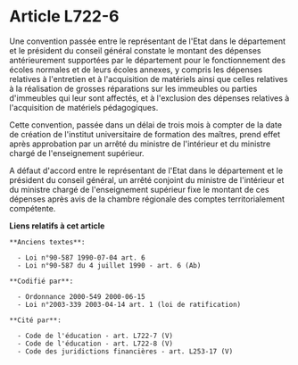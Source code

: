 # Article L722-6

Une convention passée entre le représentant de l'Etat dans le département et le président du conseil général constate le
montant des dépenses antérieurement supportées par le département pour le fonctionnement des écoles normales et de leurs
écoles annexes, y compris les dépenses relatives à l'entretien et à l'acquisition de matériels ainsi que celles relatives à
la réalisation de grosses réparations sur les immeubles ou parties d'immeubles qui leur sont affectés, et à l'exclusion des
dépenses relatives à l'acquisition de matériels pédagogiques.

Cette convention, passée dans un délai de trois mois à compter de la date de création de l'institut universitaire de
formation des maîtres, prend effet après approbation par un arrêté du ministre de l'intérieur et du ministre chargé de
l'enseignement supérieur.

A défaut d'accord entre le représentant de l'Etat dans le département et le président du conseil général, un arrêté conjoint
du ministre de l'intérieur et du ministre chargé de l'enseignement supérieur fixe le montant de ces dépenses après avis de la
chambre régionale des comptes territorialement compétente.

**Liens relatifs à cet article**

	**Anciens textes**:

	  - Loi n°90-587 1990-07-04 art. 6
	  - Loi n°90-587 du 4 juillet 1990 - art. 6 (Ab)

	**Codifié par**:

	  - Ordonnance 2000-549 2000-06-15
	  - Loi n°2003-339 2003-04-14 art. 1 (loi de ratification)

	**Cité par**:

	  - Code de l'éducation - art. L722-7 (V)
	  - Code de l'éducation - art. L722-8 (V)
	  - Code des juridictions financières - art. L253-17 (V)
